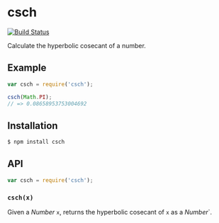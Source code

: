 # csch

[![Build Status][travis-svg]][travis]

Calculate the hyperbolic cosecant of a number.

## Example

``` javascript
var csch = require('csch');

csch(Math.PI);
// => 0.08658953753004692
```

## Installation

``` bash
$ npm install csch
```

## API

``` javascript
var csch = require('csch');
```

### `csch(x)`

Given a _Number_ `x`, returns the hyperbolic cosecant of `x` as a _Number_`.


   [travis]: https://travis-ci.org/KenanY/csch
   [travis-svg]: https://img.shields.io/travis/KenanY/csch.svg
